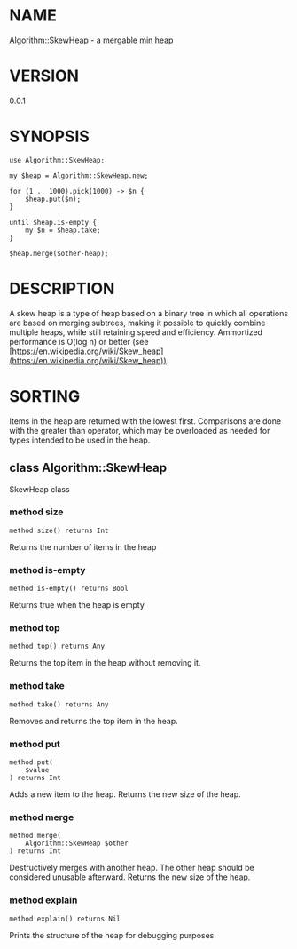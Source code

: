 NAME
====

Algorithm::SkewHeap - a mergable min heap

VERSION
=======

0.0.1

SYNOPSIS
========

    use Algorithm::SkewHeap;

    my $heap = Algorithm::SkewHeap.new;

    for (1 .. 1000).pick(1000) -> $n {
        $heap.put($n);
    }

    until $heap.is-empty {
        my $n = $heap.take;
    }

    $heap.merge($other-heap);

DESCRIPTION
===========

A skew heap is a type of heap based on a binary tree in which all operations are based on merging subtrees, making it possible to quickly combine multiple heaps, while still retaining speed and efficiency. Ammortized performance is O(log n) or better (see [https://en.wikipedia.org/wiki/Skew_heap](https://en.wikipedia.org/wiki/Skew_heap)).

SORTING
=======

Items in the heap are returned with the lowest first. Comparisons are done with the greater than operator, which may be overloaded as needed for types intended to be used in the heap.

class Algorithm::SkewHeap
-------------------------

SkewHeap class

### method size

```perl6
method size() returns Int
```

Returns the number of items in the heap

### method is-empty

```perl6
method is-empty() returns Bool
```

Returns true when the heap is empty

### method top

```perl6
method top() returns Any
```

Returns the top item in the heap without removing it.

### method take

```perl6
method take() returns Any
```

Removes and returns the top item in the heap.

### method put

```perl6
method put(
    $value
) returns Int
```

Adds a new item to the heap. Returns the new size of the heap.

### method merge

```perl6
method merge(
    Algorithm::SkewHeap $other
) returns Int
```

Destructively merges with another heap. The other heap should be considered unusable afterward. Returns the new size of the heap.

### method explain

```perl6
method explain() returns Nil
```

Prints the structure of the heap for debugging purposes.


